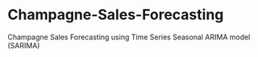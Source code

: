 # Champagne-Sales-Forecasting
Champagne Sales Forecasting using Time Series Seasonal ARIMA model (SARIMA)
